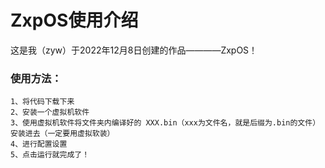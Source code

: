 # ZxpOS使用介绍  
  
  
这是我（zyw）于2022年12月8日创建的作品————ZxpOS！  
### 使用方法：  
    1、将代码下载下来  
    2、安装一个虚拟机软件  
    3、使用虚拟机软件将文件夹内编译好的 XXX.bin（xxx为文件名，就是后缀为.bin的文件）安装进去（一定要用虚拟软装） 
    4、进行配置设置  
    5、点击运行就完成了！  